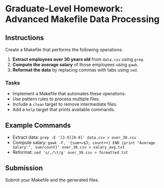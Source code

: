 # Graduate-Level Homework: Advanced Makefile Data Processing

## Instructions

Create a Makefile that performs the following operations:

1. **Extract employees over 30 years old** from `data.csv` using `grep`.
2. **Compute the average salary** of those employees using `gawk`.
3. **Reformat the data** by replacing commas with tabs using `sed`.

### Tasks

- Implement a Makefile that automates these operations.
- Use pattern rules to process multiple files.
- Include a `clean` target to remove intermediate files.
- Add a `help` target that prints available commands.

## Example Commands

- Extract data: `grep -E '[3-9][0-9]' data.csv > over_30.csv`
- Compute salary: `gawk -F, '{sum+=$3; count++} END {print "Average Salary:", sum/count}' over_30.csv > salary_avg.txt`
- Reformat: `sed 's/,/\t/g' over_30.csv > formatted.txt`

## Submission

Submit your Makefile and the generated files.

